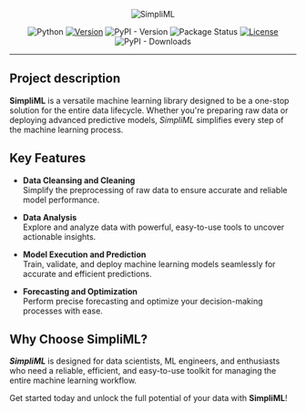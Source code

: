 <div align="center">

![SimpliML](https://i.ibb.co/KWCTBQP/NameSml.png) 

![Python](https://img.shields.io/static/v1?label=Python&labelColor=007676&message=>=3.9,<3.13&color=01C0C0&style=flat&logoColor=01C0C0&logo=python)
[![Version](https://img.shields.io/static/v1?label=Version&labelColor=007676&message=1.0.28&color=01C0C0&style=flat)](https://pypi.org/project/simpliml/1.0.28/)
![PyPI - Version](https://img.shields.io/pypi/v/simpliml?style=flat&labelColor=007676&color=01C0C0)
![Package Status](https://img.shields.io/static/v1?label=Status&labelColor=007676&message=Planning&color=01C0C0&style=flat)
[![License](https://img.shields.io/static/v1?label=License&labelColor=007676&message=MIT&color=01C0C0&style=flat)](https://github.com/rajaddr/simpliml/blob/master/LICENSE)
![PyPI - Downloads](https://img.shields.io/pypi/dm/simpliml?style=flat&labelColor=007676&color=01C0C0)

<hr>
</div>

## Project description
**SimpliML** is a versatile machine learning library designed to be a one-stop solution for the entire data lifecycle. Whether you're preparing raw data or deploying advanced predictive models, *SimpliML* simplifies every step of the machine learning process.  

## Key Features  

- **Data Cleansing and Cleaning**  
  Simplify the preprocessing of raw data to ensure accurate and reliable model performance.  

- **Data Analysis**  
  Explore and analyze data with powerful, easy-to-use tools to uncover actionable insights.  

- **Model Execution and Prediction**  
  Train, validate, and deploy machine learning models seamlessly for accurate and efficient predictions.  

- **Forecasting and Optimization**  
  Perform precise forecasting and optimize your decision-making processes with ease.  

## Why Choose SimpliML?  

***SimpliML*** is designed for data scientists, ML engineers, and enthusiasts who need a reliable, efficient, and easy-to-use toolkit for managing the entire machine learning workflow.  

Get started today and unlock the full potential of your data with **SimpliML**!  

